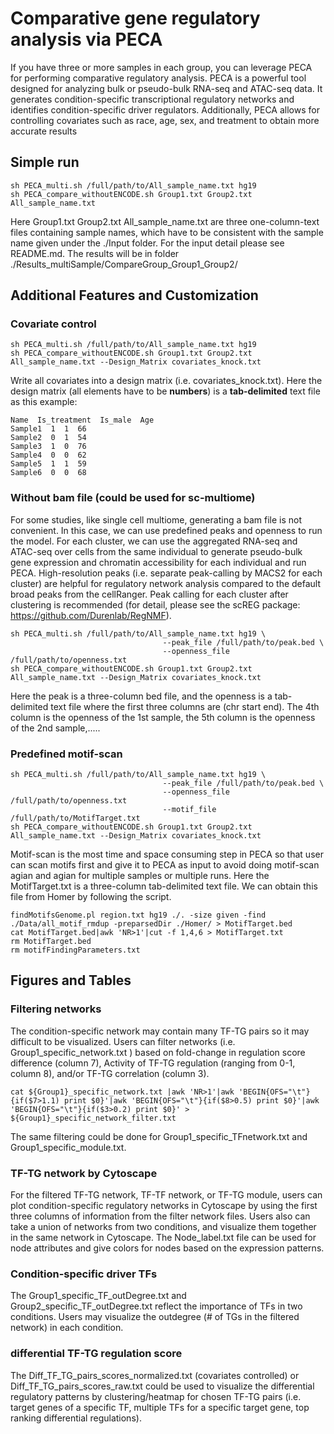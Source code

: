 # Comparative gene regulatory analysis via PECA
If you have three or more samples in each group, you can leverage PECA for performing comparative regulatory analysis. PECA is a powerful tool designed for analyzing bulk or pseudo-bulk RNA-seq and ATAC-seq data. It generates condition-specific transcriptional regulatory networks and identifies condition-specific driver regulators. Additionally, PECA allows for controlling covariates such as race, age, sex, and treatment to obtain more accurate results
## Simple run
```
sh PECA_multi.sh /full/path/to/All_sample_name.txt hg19 
sh PECA_compare_withoutENCODE.sh Group1.txt Group2.txt All_sample_name.txt
```
Here Group1.txt Group2.txt All_sample_name.txt are three one-column-text files containing sample names, which have to be consistent with the sample name given under the ./Input folder. For the input detail please see README.md. The results will be in folder ./Results_multiSample/CompareGroup_Group1_Group2/
## Additional Features and Customization
### Covariate control
```
sh PECA_multi.sh /full/path/to/All_sample_name.txt hg19 
sh PECA_compare_withoutENCODE.sh Group1.txt Group2.txt All_sample_name.txt --Design_Matrix covariates_knock.txt
```
Write all covariates into a design matrix (i.e. covariates_knock.txt). Here the design matrix (all elements have to be **numbers**) is a **tab-delimited** text file as this example:
```
Name  Is_treatment  Is_male  Age
Sample1  1  1  66
Sample2  0  1  54
Sample3  1  0  76
Sample4  0  0  62
Sample5  1  1  59
Sample6  0  0  68
```
### Without bam file (could be used for sc-multiome)
For some studies, like single cell multiome, generating a bam file is not convenient. In this case, we can use predefined peaks and openness to run the model. For each cluster, we can use the aggregated RNA-seq and ATAC-seq over cells from the same individual to generate pseudo-bulk gene expression and chromatin accessibility for each individual and run PECA. High-resolution peaks (i.e. separate peak-calling by MACS2 for each cluster) are helpful for regulatory network analysis compared to the default broad peaks from the cellRanger.  Peak calling for each cluster after clustering is recommended (for detail, please see the scREG package: https://github.com/Durenlab/RegNMF).
```
sh PECA_multi.sh /full/path/to/All_sample_name.txt hg19 \
                                  --peak_file /full/path/to/peak.bed \
                                  --openness_file /full/path/to/openness.txt
sh PECA_compare_withoutENCODE.sh Group1.txt Group2.txt All_sample_name.txt --Design_Matrix covariates_knock.txt
```
Here the peak is a three-column bed file, and the openness is a tab-delimited text file where the first three columns are (chr start end). The 4th column is the openness of the 1st sample, the 5th column is the openness of the 2nd sample,.....
### Predefined motif-scan
```
sh PECA_multi.sh /full/path/to/All_sample_name.txt hg19 \
                                  --peak_file /full/path/to/peak.bed \
                                  --openness_file /full/path/to/openness.txt
                                  --motif_file /full/path/to/MotifTarget.txt
sh PECA_compare_withoutENCODE.sh Group1.txt Group2.txt All_sample_name.txt --Design_Matrix covariates_knock.txt
```
Motif-scan is the most time and space consuming step in PECA so that user can scan motifs first and give it to PECA as input to avoid doing motif-scan agian and agian for multiple samples or multiple runs. Here the MotifTarget.txt is a three-column tab-delimited text file. We can obtain this file from Homer by following the script.
```
findMotifsGenome.pl region.txt hg19 ./. -size given -find ./Data/all_motif_rmdup -preparsedDir ./Homer/ > MotifTarget.bed
cat MotifTarget.bed|awk 'NR>1'|cut -f 1,4,6 > MotifTarget.txt
rm MotifTarget.bed
rm motifFindingParameters.txt
```
## Figures and Tables
### Filtering networks
The condition-specific network may contain many TF-TG pairs so it may difficult to be visualized. Users can filter networks (i.e. Group1_specific_network.txt ) based on fold-change in regulation score difference (column 7), Activity of TF-TG regulation (ranging from 0-1, column 8), and/or TF-TG correlation (column 3). 
```
cat ${Group1}_specific_network.txt |awk 'NR>1'|awk 'BEGIN{OFS="\t"}{if($7>1.1) print $0}'|awk 'BEGIN{OFS="\t"}{if($8>0.5) print $0}'|awk 'BEGIN{OFS="\t"}{if($3>0.2) print $0}' > ${Group1}_specific_network_filter.txt
```
The same filtering could be done for Group1_specific_TFnetwork.txt and Group1_specific_module.txt.
### TF-TG network by Cytoscape
For the filtered TF-TG network, TF-TF network, or TF-TG module, users can plot condition-specific regulatory networks in Cytoscape by using the first three columns of information from the filter network files.
Users also can take a union of networks from two conditions, and visualize them together in the same network in Cytoscape. The Node_label.txt file can be used for node attributes and give colors for nodes based on the expression patterns. 
### Condition-specific driver TFs
The Group1_specific_TF_outDegree.txt and Group2_specific_TF_outDegree.txt reflect the importance of TFs in two conditions. Users may visualize the outdegree (# of TGs in the filtered network) in each condition.
### differential TF-TG regulation score
The Diff_TF_TG_pairs_scores_normalized.txt (covariates controlled) or Diff_TF_TG_pairs_scores_raw.txt could be used to visualize the differential regulatory patterns by clustering/heatmap for chosen TF-TG pairs (i.e. target genes of a specific TF, multiple TFs for a specific target gene, top ranking differential regulations).


